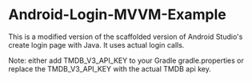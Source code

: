 # Android-Login-MVVM-Example
This is a modified version of the scaffolded version of Android Studio's create login page with Java. It uses actual login calls.

Note: either add TMDB_V3_API_KEY to your Gradle gradle.properties or replace the TMDB_V3_API_KEY with the actual TMDB api key.

